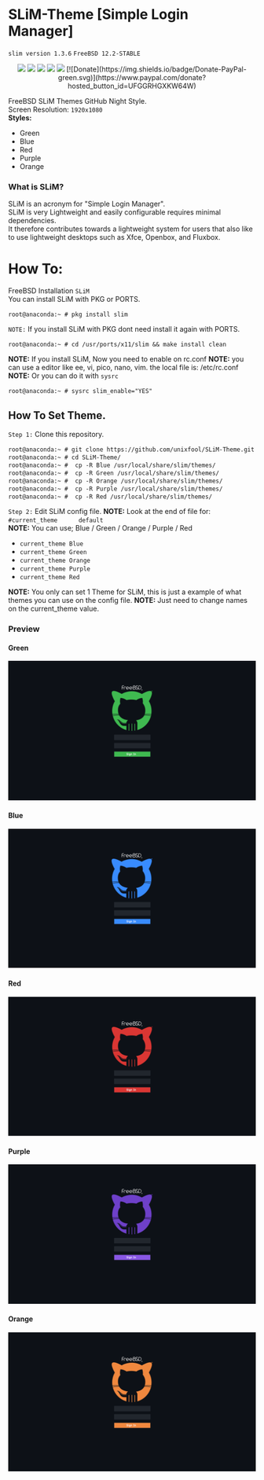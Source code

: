 # SLiM-Theme [Simple Login Manager]

`slim version 1.3.6`
`FreeBSD 12.2-STABLE`

<p align="center">
  <img src="https://img.shields.io/badge/Maintained%3F-Yes-green?style=for-the-badge">
  <img src="https://img.shields.io/github/license/unixfool/SLiM-Theme?style=for-the-badge">
  <img src="https://img.shields.io/github/stars/unixfool/SLiM-Theme?style=for-the-badge">
  <img src="https://img.shields.io/github/forks/unixfool/SLiM-Theme?color=teal&style=for-the-badge">
  <img src="https://img.shields.io/github/issues/unixfool/SLiM-Theme?color=violet&style=for-the-badge">
  [![Donate](https://img.shields.io/badge/Donate-PayPal-green.svg)](https://www.paypal.com/donate?hosted_button_id=UFGGRHGXKW64W)

</p>


FreeBSD SLiM Themes GitHub Night Style. <br/>
Screen Resolution: `1920x1080`<br/>
<b>Styles:</b>
 * Green
 * Blue
 * Red
 * Purple
 * Orange

 
 ### What is SLiM?
 
 SLiM is an acronym for "Simple Login Manager". <br/>
 SLiM is very Lightweight and easily configurable requires minimal dependencies.<br/>
 It therefore contributes towards a lightweight system for users that also like to use lightweight desktops such as Xfce, Openbox, and Fluxbox.
 
 # How To:
 
 FreeBSD Installation `SLiM`<br/>
 You can install SLiM with PKG or PORTS.<br/>
 
 ```
root@anaconda:~ # pkg install slim
 ```
 
 `NOTE:` If you install SLiM with PKG dont need install it again with PORTS. 
 
 ```
 root@anaconda:~ # cd /usr/ports/x11/slim && make install clean
 ```
 
 
 <b>NOTE:</b> If you install SLiM, Now you need to enable on rc.conf
 <b>NOTE:</b> you can use a editor like ee, vi, pico, nano, vim. the local file is: /etc/rc.conf
 <b>NOTE:</b> Or you can do it with `sysrc`
 
  ```
 root@anaconda:~ # sysrc slim_enable="YES"
 ```
 
 
 ## How To Set Theme.
 
 `Step 1:` Clone this repository. 
 
 ```
 root@anaconda:~ # git clone https://github.com/unixfool/SLiM-Theme.git
 root@anaconda:~ # cd SLiM-Theme/
 root@anaconda:~ #  cp -R Blue /usr/local/share/slim/themes/
 root@anaconda:~ #  cp -R Green /usr/local/share/slim/themes/
 root@anaconda:~ #  cp -R Orange /usr/local/share/slim/themes/
 root@anaconda:~ #  cp -R Purple /usr/local/share/slim/themes/
 root@anaconda:~ #  cp -R Red /usr/local/share/slim/themes/
 ```
 
 
 `Step 2:` Edit SLiM config file.
 <b>NOTE:</b> Look at the end of file for: `#current_theme      default`<br/>
 <b>NOTE:</b> You can use; Blue / Green / Orange / Purple / Red<br/>
 
  * `current_theme Blue`
  * `current_theme Green`
  * `current_theme Orange`
  * `current_theme Purple`
  * `current_theme Red`
  
 <b> NOTE:</b> You only can set 1 Theme for SLiM, this is just a example of what themes you can use on the config file.
 <b> NOTE:</b> Just need to change names on the current_theme value.
  
  

  ### Preview
  
  #### Green
  <img src="https://raw.githubusercontent.com/unixfool/SLiM-Theme/main/Green/screenshot.png"/><br/>
  
  #### Blue
  <img src="https://raw.githubusercontent.com/unixfool/SLiM-Theme/main/Blue/screenshot.png"/><br/>
  
  #### Red
  <img src="https://raw.githubusercontent.com/unixfool/SLiM-Theme/main/Red/screenshot.png"/><br/>
  
  #### Purple
  <img src="https://raw.githubusercontent.com/unixfool/SLiM-Theme/main/Purple/screenshot.png"/><br/>
  
  #### Orange
  <img src="https://raw.githubusercontent.com/unixfool/SLiM-Theme/main/Orange/screenshot.png"/><br/>
 
